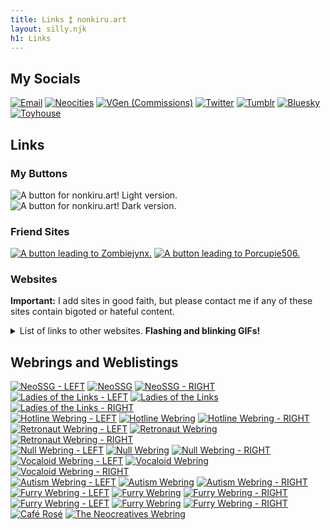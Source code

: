 ```yaml
---
title: Links ⁑ nonkiru.art
layout: silly.njk
h1: Links
---
```

<div class="flex">

<div class="linksbox">

## My Socials

<img src="/assets/website/chibi.png" alt="" style="max-width:100%">
<br>
<div class="socials"><a href="mailto:nonkiru@gmail.com" class="imgbutton"><img src="/assets/website/buttons/email.png" alt="Email"></a>
<a href="https://neocities.org/site/nonkiru" class="imgbutton"><img src="/assets/website/buttons/neocities.png" alt="Neocities"></a>
<a href="https://vgen.co/nonkiru" class="imgbutton"><img src="/assets/website/buttons/vgen.png" alt="VGen (Commissions)"></a>
<a href="https://twitter.com/nonkiru_" class="imgbutton"><img src="/assets/website/buttons/twitter.png" alt="Twitter"></a>
<a href="https://nonkiru.tumblr.com/" class="imgbutton"><img src="/assets/website/buttons/tumblr.png" alt="Tumblr"></a>
<a href="https://bsky.app/profile/nonkiru.art" class="imgbutton"><img src="/assets/website/buttons/bluesky.png" alt="Bluesky"></a>
<a href="https://toyhou.se/nonkiru" class="imgbutton"><img src="/assets/website/buttons/toyhouse.png" alt="Toyhouse"></a>
</div>

</div>

<div class="linksbox">

## Links
### My Buttons
<img src="/../assets/img/nonkiru_button_light.gif" alt="A button for nonkiru.art! Light version.">
<img src="/../assets/img/nonkiru_button_dark.gif" alt="A button for nonkiru.art! Dark version.">

### Friend Sites
<div class="imgbutton">
<a href="https://zombiejynx.neocities.org/"><img src="../assets/img/buttons/jynxbuttonANIMATED.gif" alt="A button leading to Zombiejynx."></a>
<a href="https://porcupie506.neocities.org/"><img src="../assets/img/buttons/porcupie.gif" alt="A button leading to Porcupie506."></a>
</div>

### Websites
**Important:** I add sites in good faith, but please contact me if any of these sites contain bigoted or hateful content.
<details>
<summary>List of links to other websites. <b>Flashing and blinking GIFs!</b></summary>
<div class="imgbutton">
<a href="https://arunyi.art/"><img src="../assets/img/buttons/arunyi.gif" alt="A button leading to Arunyi." loading="lazy"></a>
<a href="https://cinni.net/"><img src="../assets/img/buttons/cinni.gif" alt="A button leading to Cinni's Dream Home." loading="lazy"></a>
<a href="https://allyratworld.com/"><img src="../assets/img/buttons/allyrat.png" alt="A button leading to AllyRat." loading="lazy"></a>
<a href="https://nine-moonbeams.neocities.org/"><img src="../assets/img/buttons/nine-moonbeams.gif" alt="A button leading to Nine-Moonbeams." loading="lazy"></a>
<a href="https://lazer-bunny.neocities.org/"><img src="../assets/img/buttons/lazer-bunny.gif" alt="A button leading to Lazer-Bunny." loading="lazy"></a>
<a href="https://theabsoluterealm.com/"><img src="../assets/img/buttons/arbutton.gif" alt="A button leading to The Absolute Realm." loading="lazy"></a>
<a href="https://xandra.cc/"><img src="../assets/img/buttons/alexandra.png" alt="A button leading to the Museum of Alexandra." loading="lazy"></a>
<a href="https://linwood.neocities.org/"><img src="../assets/img/buttons/linwoodbutton.png" alt="A button leading to Linwood." loading="lazy"></a>
<a href="https://cadence.moe/"><img src="../assets/img/buttons/cadence_now.png" alt="A button leading to Cadence Now." loading="lazy"></a>
<a href="https://le.alphamethyl.barr0w.net/~elysia"><img src="../assets/img/buttons/elysia.png" alt="A button leading to Elysia's Website." loading="lazy"></a>
<a href="https://comfort.neocities.org/"><img src="../assets/img/buttons/comfort-pixel.gif" alt="A button leading to Comfort." loading="lazy"></a>
<a href="https://mysweetpiano.neocities.org/"><img src="../assets/img/buttons/mysweetpiano.gif" alt="A button leading to My Sweet Piano." loading="lazy"></a>
<a href="https://adilene.net/"><img src="../assets/img/buttons/adilene.png" alt="A button leading to Adilene." loading="lazy"></a>
<a href="https://the-rusty.zone/home"><img src="../assets/img/buttons/rustyzone.gif" alt="A button leading to The Rusty Zone." loading="lazy"></a>
<a href="https://portfiend.quest/"><img src="../assets/img/buttons/portfiend.png" alt="A button leading to PORTFIEND." loading="lazy"></a>
<a href="https://loves1ck.neocities.org/"><img src="../assets/img/buttons/lovesick.png" alt="A button leading to loves1ck." loading="lazy"></a>
<a href="https://sugarblush.neocities.org/"><img src="../assets/img/buttons/sugarblush-button.png" alt="A button leading to SugarBlush." loading="lazy"></a>
<a href="https://www.bikobatanari.art"><img src="../assets/img/buttons/bikobatanari.gif" alt="A button leading to bikobatanari." loading="lazy"></a>
<a href="https://bloodtypeoh.neocities.org"><img src="../assets/img/buttons/bloodtypeoh_butt.gif" alt="A button leading to bloodtypeoh." loading="lazy"></a>
<a href="https://swirl.neocities.org/"><img src="../assets/img/buttons/swirlbutton.gif" alt="A button leading to swirl." loading="lazy"></a>
<a href="https://cloverbell.neocities.org/"><img src="../assets/img/buttons/cloverbell.gif" alt="A button leading to cloverbell." loading="lazy"></a>
<a href="https://jasm1nii.xyz/"><img src="../assets/img/buttons/jasmines-journal.png" alt="A button leading to jasmine's journal." loading="lazy"></a>
<a href="https://wappydog.neocities.org/"><img src="../assets/img/buttons/wappy.gif" alt="A button leading to wappydog." loading="lazy"></a>
<a href="https://whiona.me/"><img src="../assets/img/buttons/whiona_button.png" alt="A button leading to whiona." loading="lazy"></a>
<a href="https://virtualobserver.moe/"><img src="../assets/img/buttons/virtualobserver.png" alt="A button leading to virtualobserver." loading="lazy"></a>
<a href="https://jeith.neocities.org/"><img src="../assets/img/buttons/jeith.jpg" alt="A button leading to jeith." loading="lazy"></a>
<a href="https://kikapi.neocities.org/"><img src="../assets/img/buttons/kikapi.gif" alt="A button leading to kikapi." loading="lazy"></a>
<a href="https://fatgrrlz.neocities.org/"><img src="../assets/img/buttons/fatgrlz.gif" alt="A button leading to fatgrlz." loading="lazy"></a>
<a href="https://prismatic-realm.net/"><img src="../assets/img/buttons/prismatic-realm.gif" alt="A button leading to Prismatic-Realm." loading="lazy"></a>
<a href="https://lostletters.neocities.org/"><img src="../assets/img/buttons/LostLetters88x31.gif" alt="A button leading to Lost Letters." loading="lazy"></a>
<a href="https://taffy.neocities.org/"><img src="../assets/img/buttons/taffybutton2023.gif" alt="A button leading to Taffy." loading="lazy"></a>
<a href="https://snewberry.neocities.org/"><img src="../assets/img/buttons/snewbutton.gif" alt="A button leading to Snewberry." loading="lazy"></a>
<a href="https://frills.dev/"><img src="../assets/img/buttons/frills.png" alt="A button leading to Frills." loading="lazy"></a>
<a href="https://www.lexiqqq.com/"><img src="../assets/img/buttons/lexiqqq.jpeg" alt="A button leading to Lexi." loading="lazy"></a>
</div>
</details>

</div>

<div class="linksbox">

## Webrings and Weblistings

<a href="https://whiona.me/" class="imgbutton"><img src="/assets/website/webrings/webring_left.png" alt="NeoSSG - LEFT"></a>
<a href="https://neossg.neocities.org/" class="imgbutton"><img src="/assets/website/webrings/neossg.png" alt="NeoSSG"></a>
<a href="https://lime360.neocities.org/" class="imgbutton"><img src="/assets/website/webrings/webring_right.png" alt="NeoSSG - RIGHT"></a>
<a href="https://webri.ng/webring/ladiesofthelinks/previous?via=https://nonkiru.art/" class="imgbutton"><img src="/assets/website/webrings/webring_left.png" alt="Ladies of the Links - LEFT"></a>
<a href="https://webri.ng/webring/ladiesofthelinks/random?via=https://nonkiru.art/" class="imgbutton"><img src="/assets/website/webrings/ladies.png" alt="Ladies of the Links"></a>
<a href="https://webri.ng/webring/ladiesofthelinks/next?via=https://nonkiru.art/" class="imgbutton"><img src="/assets/website/webrings/webring_right.png" alt="Ladies of the Links - RIGHT"></a>
<br>
<a href="https://hotlinewebring.club/nonkiru/previous" class="imgbutton"><img src="/assets/website/webrings/webring_left.png" alt="Hotline Webring - LEFT"></a>
<a href="https://hotlinewebring.club/" class="imgbutton"><img src="/assets/website/webrings/hotline.png" alt="Hotline Webring"></a>
<a href="https://hotlinewebring.club/nonkiru/next" class="imgbutton"><img src="/assets/website/webrings/webring_right.png" alt="Hotline Webring - RIGHT"></a>
<a href="https://webring.dinhe.net/prev/https://nonkiru.art" class="imgbutton"><img src="/assets/website/webrings/webring_left.png" alt="Retronaut Webring - LEFT"></a>
<a href="https://webring.dinhe.net/" class="imgbutton"><img src="/assets/website/webrings/retronaut.png" alt="Retronaut Webring"></a>
<a href="https://webring.dinhe.net/next/https://nonkiru.art" class="imgbutton"><img src="/assets/website/webrings/webring_right.png" alt="Retronaut Webring - RIGHT"></a>
<br>
<a href="https://kigurumi.neocities.org/" class="imgbutton"><img src="/assets/website/webrings/webring_left.png" alt="Null Webring - LEFT"></a>
<a href="https://nuthead.neocities.org/ring/" class="imgbutton"><img src="/assets/website/webrings/null.png" alt="Null Webring"></a>
<a href="https://were.monster/" class="imgbutton"><img src="/assets/website/webrings/webring_right.png" alt="Null Webring - RIGHT"></a>
<a href="https://milestailsprower.neocities.org/" class="imgbutton"><img src="/assets/website/webrings/webring_left.png" alt="Vocaloid Webring - LEFT"></a>
<a href="https://webring.adilene.net/" class="imgbutton"><img src="/assets/website/webrings/vocaloid.png" alt="Vocaloid Webring"></a>
<a href="https://entomology.neocities.org/" class="imgbutton"><img src="/assets/website/webrings/webring_right.png" alt="Vocaloid Webring - RIGHT"></a>
<br>
<a href="https://retrovampz.neocities.org/" class="imgbutton"><img src="/assets/website/webrings/webring_left.png" alt="Autism Webring - LEFT"></a>
<a href="https://macaque.moe/autiring/" class="imgbutton"><img src="/assets/website/webrings/autism.png" alt="Autism Webring"></a>
<a href="https://martin-is-a-real-person.neocities.org/" class="imgbutton"><img src="/assets/website/webrings/webring_right.png" alt="Autism Webring - RIGHT"></a>
<a href="https://cyberponiez.neocities.org/" class="imgbutton"><img src="/assets/website/webrings/webring_left.png" alt="Furry Webring - LEFT"></a>
<a href="https://furryring.neocities.org/" class="imgbutton"><img src="/assets/website/webrings/furry.png" alt="Furry Webring"></a>
<a href="https://gaycomputerdog.neocities.org/" class="imgbutton"><img src="/assets/website/webrings/webring_right.png" alt="Furry Webring - RIGHT"></a>
<br>
<a href="https://finn-all-uh.org/" class="imgbutton"><img src="/assets/website/webrings/webring_left.png" alt="Furry Webring - LEFT"></a>
<a href="https://transring.neocities.org/" class="imgbutton"><img src="/assets/website/webrings/trans.png" alt="Furry Webring"></a>
<a href="https://frognet.neocities.org/" class="imgbutton"><img src="/assets/website/webrings/webring_right.png" alt="Furry Webring - RIGHT"></a>
<br>
<a href="https://allyratworld.com/cafe/rose" class="imgbutton"><img src="/assets/website/webrings/caferose.png" alt="Café Rosé"></a>
<a href="http://neocreatives.byethost5.com/index.php" class="imgbutton"><img src="/assets/website/webrings/neocreatives.png" alt="The Neocreatives Webring"></a>


</div>

</div>